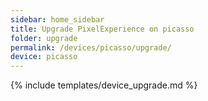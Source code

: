 ```yaml
---
sidebar: home_sidebar
title: Upgrade PixelExperience on picasso
folder: upgrade
permalink: /devices/picasso/upgrade/
device: picasso
---
```

{% include templates/device_upgrade.md %}
